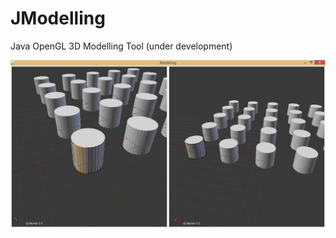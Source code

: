 # JModelling
Java OpenGL 3D Modelling Tool (under development)

<p align="center">
  <img src="res/Screenshot.png">
</p>
